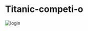 # Titanic-competi-o

![login](https://user-images.githubusercontent.com/102844838/207878077-53ce722a-0251-4905-ac6b-5214dd789a9c.GIF)

